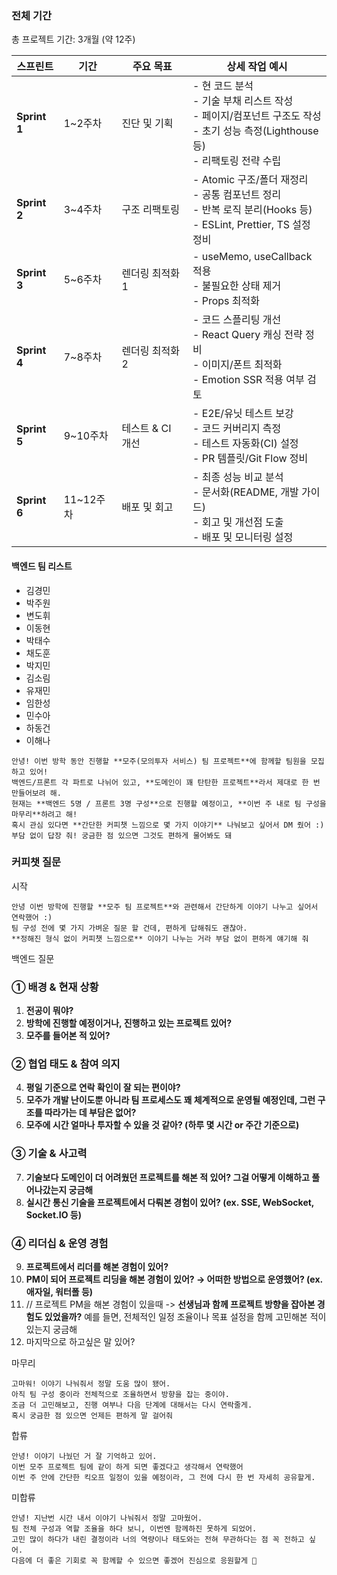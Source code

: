 
### 전체 기간

총 프로젝트 기간: 3개월 (약 12주)

| 스프린트         | 기간      | 주요 목표       | 상세 작업 예시                                                                                     |
| ------------ | ------- | ----------- | -------------------------------------------------------------------------------------------- |
| **Sprint 1** | 1~2주차   | 진단 및 기획     | - 현 코드 분석<br>- 기술 부채 리스트 작성<br>- 페이지/컴포넌트 구조도 작성<br>- 초기 성능 측정(Lighthouse 등)<br>- 리팩토링 전략 수립 |
| **Sprint 2** | 3~4주차   | 구조 리팩토링     | - Atomic 구조/폴더 재정리<br>- 공통 컴포넌트 정리<br>- 반복 로직 분리(Hooks 등)<br>- ESLint, Prettier, TS 설정 정비    |
| **Sprint 3** | 5~6주차   | 렌더링 최적화 1   | - useMemo, useCallback 적용<br>- 불필요한 상태 제거<br>- Props 최적화                                     |
| **Sprint 4** | 7~8주차   | 렌더링 최적화 2   | - 코드 스플리팅 개선<br>- React Query 캐싱 전략 정비<br>- 이미지/폰트 최적화<br>- Emotion SSR 적용 여부 검토             |
| **Sprint 5** | 9~10주차  | 테스트 & CI 개선 | - E2E/유닛 테스트 보강<br>- 코드 커버리지 측정<br>- 테스트 자동화(CI) 설정<br>- PR 템플릿/Git Flow 정비                  |
| **Sprint 6** | 11~12주차 | 배포 및 회고     | - 최종 성능 비교 분석<br>- 문서화(README, 개발 가이드)<br>- 회고 및 개선점 도출<br>- 배포 및 모니터링 설정                    |

#### 백엔드 팀 리스트

- 김경민
- 박주원
- 변도휘
- 이동현
- 박태수
- 채도훈
- 박지민
- 김소림
- 유재민
- 임한성
- 민수아
- 하동건
- 이해나

```
안녕! 이번 방학 동안 진행할 **모주(모의투자 서비스) 팀 프로젝트**에 함께할 팀원을 모집하고 있어!
백엔드/프론트 각 파트로 나뉘어 있고, **도메인이 꽤 탄탄한 프로젝트**라서 제대로 한 번 만들어보려 해.
현재는 **백엔드 5명 / 프론트 3명 구성**으로 진행할 예정이고, **이번 주 내로 팀 구성을 마무리**하려고 해!
혹시 관심 있다면 **간단한 커피챗 느낌으로 몇 가지 이야기** 나눠보고 싶어서 DM 줬어 :)
부담 없이 답장 줘! 궁금한 점 있으면 그것도 편하게 물어봐도 돼
```

### 커피챗 질문

시작
```
안녕 이번 방학에 진행할 **모주 팀 프로젝트**와 관련해서 간단하게 이야기 나누고 싶어서 연락했어 :)
팀 구성 전에 몇 가지 가벼운 질문 할 건데, 편하게 답해줘도 괜찮아.
**정해진 형식 없이 커피챗 느낌으로** 이야기 나누는 거라 부담 없이 편하게 얘기해 줘
```

백엔드 질문
### ① **배경 & 현재 상황**

1. **전공이 뭐야?**
2. **방학에 진행할 예정이거나, 진행하고 있는 프로젝트 있어?**
3. **모주를 들어본 적 있어?**

### ② **협업 태도 & 참여 의지**

4. **평일 기준으로 연락 확인이 잘 되는 편이야?**
5. **모주가 개발 난이도뿐 아니라 팀 프로세스도 꽤 체계적으로 운영될 예정인데, 그런 구조를 따라가는 데 부담은 없어?**
6. **모주에 시간 얼마나 투자할 수 있을 것 같아? (하루 몇 시간 or 주간 기준으로)**

### ③ **기술 & 사고력**

7. **기술보다 도메인이 더 어려웠던 프로젝트를 해본 적 있어? 그걸 어떻게 이해하고 풀어나갔는지 궁금해**
8. **실시간 통신 기술을 프로젝트에서 다뤄본 경험이 있어? (ex. SSE, WebSocket, Socket.IO 등)**

### ④ **리더십 & 운영 경험**

9. **프로젝트에서 리더를 해본 경험이 있어?**
10. **PM이 되어 프로젝트 리딩을 해본 경험이 있어? → 어떠한 방법으로 운영했어? (ex. 애자일, 워터폴 등)**
11. // 프로젝트 PM을 해본 경험이 있을때 -> **선생님과 함께 프로젝트 방향을 잡아본 경험도 있었을까?**
    예를 들면, 전체적인 일정 조율이나 목표 설정을 함께 고민해본 적이 있는지 궁금해
12. 마지막으로 하고싶은 말 있어?


마무리
```
고마워! 이야기 나눠줘서 정말 도움 많이 됐어.
아직 팀 구성 중이라 전체적으로 조율하면서 방향을 잡는 중이야.
조금 더 고민해보고, 진행 여부나 다음 단계에 대해서는 다시 연락줄게.
혹시 궁금한 점 있으면 언제든 편하게 말 걸어줘
```

합류
```
안녕! 이야기 나눴던 거 잘 기억하고 있어.
이번 모주 프로젝트 팀에 같이 하게 되면 좋겠다고 생각해서 연락했어
이번 주 안에 간단한 킥오프 일정이 있을 예정이라, 그 전에 다시 한 번 자세히 공유할게.
```

미합류
```
안녕! 지난번 시간 내서 이야기 나눠줘서 정말 고마웠어.
팀 전체 구성과 역할 조율을 하다 보니, 이번엔 함께하진 못하게 되었어.
고민 많이 하다가 내린 결정이라 너의 역량이나 태도와는 전혀 무관하다는 점 꼭 전하고 싶어.
다음에 더 좋은 기회로 꼭 함께할 수 있으면 좋겠어 진심으로 응원할게 🙏
```